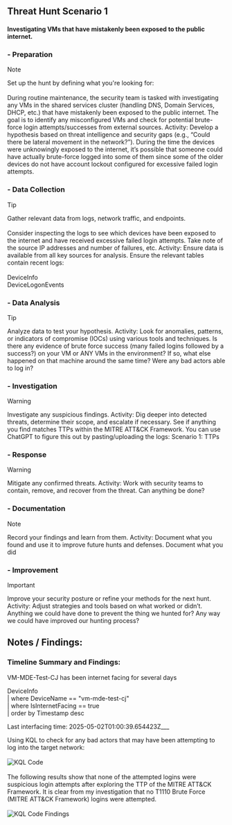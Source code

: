## Threat Hunt Scenario 1
#### Investigating VMs that have mistakenly been exposed to the public internet.

### - Preparation
> [!NOTE]
> Set up the hunt by defining what you're looking for:<BR><BR>
During routine maintenance, the security team is tasked with investigating any VMs in the shared services cluster (handling DNS, Domain Services, DHCP, etc.) that have mistakenly been exposed to the public internet. The goal is to identify any misconfigured VMs and check for potential brute-force login attempts/successes from external sources.
Activity: Develop a hypothesis based on threat intelligence and security gaps (e.g., “Could there be lateral movement in the network?”).
During the time the devices were unknowingly exposed to the internet, it’s possible that someone could have actually brute-force logged into some of them since some of the older devices do not have account lockout configured for excessive failed login attempts.
### - Data Collection
> [!TIP]
> Gather relevant data from logs, network traffic, and endpoints.<BR><BR>
Consider inspecting the logs to see which devices have been exposed to the internet and have received excessive failed login attempts. Take note of the source IP addresses and number of failures, etc.
Activity: Ensure data is available from all key sources for analysis.
Ensure the relevant tables contain recent logs:<br><br>
DeviceInfo<br>
DeviceLogonEvents
### - Data Analysis
> [!TIP]
> Analyze data to test your hypothesis.
Activity: Look for anomalies, patterns, or indicators of compromise (IOCs) using various tools and techniques.
Is there any evidence of brute force success (many failed logins followed by a success?) on your VM or ANY VMs in the environment?
If so, what else happened on that machine around the same time? Were any bad actors able to log in?
### - Investigation
> [!WARNING]
> Investigate any suspicious findings.
Activity: Dig deeper into detected threats, determine their scope, and escalate if necessary. See if anything you find matches TTPs within the MITRE ATT&CK Framework.
You can use ChatGPT to figure this out by pasting/uploading the logs: Scenario 1: TTPs
### - Response
> [!WARNING]
> Mitigate any confirmed threats.
Activity: Work with security teams to contain, remove, and recover from the threat.
Can anything be done?
### - Documentation
> [!NOTE]
> Record your findings and learn from them.
Activity: Document what you found and use it to improve future hunts and defenses.
Document what you did
### - Improvement
> [!IMPORTANT]
> Improve your security posture or refine your methods for the next hunt. 
Activity: Adjust strategies and tools based on what worked or didn’t.
Anything we could have done to prevent the thing we hunted for? Any way we could have improved our hunting process?

## Notes / Findings:

### Timeline Summary and Findings:

VM-MDE-Test-CJ has been internet facing for several days

DeviceInfo<BR>
| where DeviceName == "vm-mde-test-cj"<BR>
| where IsInternetFacing == true<BR>
| order by Timestamp desc<BR>

Last interfacing time: 2025-05-02T01:00:39.654423Z___

Using KQL to check for any bad actors that may have been attempting to log into the target network:<BR><BR>
![KQL Code](https://github.com/user-attachments/assets/119f2014-ba96-4bc0-b010-4cae58452298)<BR><BR>
The following results show that none of the attempted logins were suspicious login attempts after exploring the TTP of the MITRE ATT&CK Framework. It is clear from my investigation that no T1110 Brute Force (MITRE ATT&CK Framework) logins were attempted.<BR><BR>
![KQL Code Findings](https://github.com/user-attachments/assets/f500c383-c0a5-4113-a0e0-02ff01d4279c)
